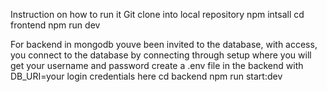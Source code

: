 Instruction on how to run it 
Git clone into local repository 
npm intsall 
cd frontend 
npm run dev

For backend
in mongodb youve been invited to the database, with access, you connect to the database by connecting through setup where you will get your username and password
create a .env file in the backend with DB_URI=your login credentials here
cd backend
npm run start:dev
